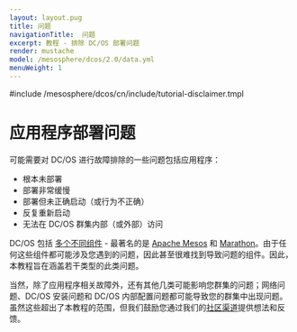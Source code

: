 ```yaml
---
layout: layout.pug
title: 问题
navigationTitle:  问题
excerpt: 教程 - 排除 DC/OS 部署问题
render: mustache
model: /mesosphere/dcos/2.0/data.yml
menuWeight: 1
---
```


<!-- I. Problems Section -->
#include /mesosphere/dcos/cn/include/tutorial-disclaimer.tmpl

<a name="problems"></a>

# 应用程序部署问题

可能需要对 DC/OS 进行故障排除的一些问题包括应用程序：

- 根本未部署
- 部署非常缓慢
- 部署但未正确启动（或行为不正确）
- 反复重新启动
- 无法在 DC/OS 群集内部（或外部）访问

DC/OS 包括 [多个不同组件](/mesosphere/dcos/cn/2.0/overview/architecture/components/) - 最著名的是 [Apache Mesos](http://mesos.apache.org/) 和 [Marathon](https://mesosphere.github.io/marathon/)。由于任何这些组件都可能涉及您遇到的问题，因此甚至很难找到导致问题的组件。因此，本教程旨在涵盖若干类型的此类问题。

当然，除了应用程序相关故障外，还有其他几类可能影响您群集的问题；网络问题、DC/OS 安装问题和 DC/OS 内部配置问题都可能导致您的群集中出现问题。虽然这些超出了本教程的范围，但我们鼓励您通过我们的[社区渠道](https://dcos.io/community/)提供想法和反馈。
